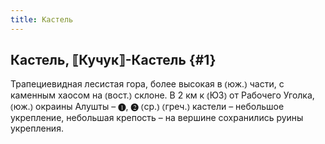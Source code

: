 ```yaml
---
title: Кастель
---
```

## Кастель, ⟦Кучук⟧-Кастель {#1}

Трапециевидная лесистая гора, более высокая в ⦅юж.⦆ части, с каменным хаосом на ⦅вост.⦆ склоне. В 2 км к ⦅ЮЗ⦆ от Рабочего Уголка, ⦅юж.⦆ окраины Алушты – ❶, ❷ ⦅ср.⦆ ⦅греч.⦆ кастели – небольшое укрепление, небольшая крепость – на вершине сохранились руины укрепления.
